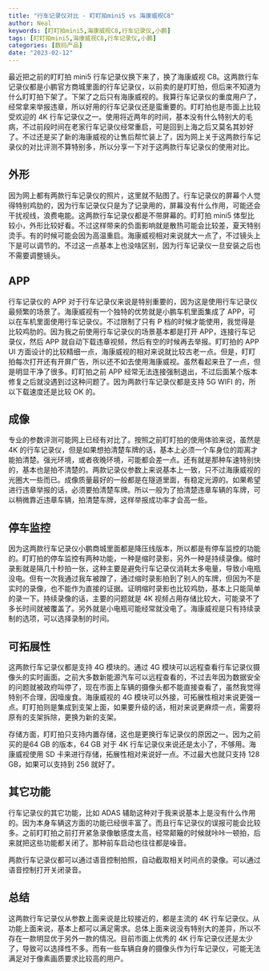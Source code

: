 ```yaml
---
title: "行车记录仪对比 - 盯盯拍mini5 vs 海康威视C8"
author: Neal
keywords: [盯盯拍mini5,海康威视C8,行车记录仪,小鹏]
tags: [盯盯拍mini5,海康威视C8,行车记录仪,小鹏]
categories: [数码产品]
date: "2023-02-12" 
---
```


最近把之前的盯盯拍 mini5 行车记录仪换下来了，换了海康威视 C8。这两款行车记录仪都是小鹏官方商城里面的行车记录仪，以前卖的是盯盯拍，但后来不知道为什么盯盯拍下架了。下架了之后只有海康威视的。我算行车记录仪的重度用户了，经常拿来举报违章，所以好用的行车记录仪还是蛮重要的。盯盯拍也是市面上比较受欢迎的 4K 行车记录仪之一。使用将近两年的时间，基本没有什么特别大的毛病，不过前段时间在老家行车记录仪经常重启，可是回到上海之后又莫名其妙好了。不过还是买了新的海康威视的让售后帮忙装上了，因为网上关于这两款行车记录仪的对比评测不算特别多，所以分享一下对于这两款行车记录仪的使用对比。

## 外形

因为网上都有两款行车记录仪的照片，这里就不贴图了。行车记录仪的屏幕个人觉得特别鸡肋的，因为行车记录仪只是为了记录用的，屏幕没有什么作用，可能还会干扰视线，浪费电能。这两款行车记录仪都是不带屏幕的。盯盯拍 mini5 体型比较小，外形比较好看。不过这样带来的负面影响就是散热可能会比较差，夏天特别烫手。有的时候可能会因为高温重启。海康威视相对来说就大一点了，不过镜头上下是可以调节的。不过这一点基本上也没啥区别，因为行车记录仪一旦安装之后也不需要调整镜头。

## APP

行车记录仪的 APP 对于行车记录仪来说是特别重要的，因为这是使用行车记录仪最频繁的场景了。海康威视有一个独特的优势就是小鹏车机里面集成了 APP，可以在车机里面使用行车记录仪。不过限制了只有 P 档的时候才能使用，我觉得是比较鸡肋的。因为我之前使用行车记录仪的场景基本都是打开 APP，连接行车记录仪，然后 APP 就自动下载违章视频，然后有空的时候再去举报。盯盯拍的 APP UI 方面设计的比较精细一点，海康威视的相对来说就比较古老一点。但是，盯盯拍每次打开还有开屏广告，所以还不如去使用海康威视。虽然看起来丑了一点，但是明显干净了很多。盯盯拍之前 APP 经常无法连接强制退出，不过后面某个版本修复之后就没遇到过这种问题了。因为两款行车记录仪都是支持 5G WIFI 的，所以下载速度还是比较 OK 的。

## 成像

专业的参数评测可能网上已经有对比了。按照之前盯盯拍的使用体验来说，虽然是 4K 的行车记录仪，但是如果想拍清楚车牌的话，基本上必须一个车身位的距离才能拍清楚。强光环境，或者夜晚环境，可能都会差一点。还有就是那种车速特别快的，基本也是拍不清楚的。两款记录仪参数上来说基本上一致，只不过海康威视的光圈大一些而已。成像质量最好的一般都是在隧道里面，有稳定光源的。如果希望进行违章举报的话，必须要拍清楚车牌。所以一般为了拍清楚违章车辆的车牌，可以稍微靠近违章车辆，拍清楚车牌，这样举报成功率才会高一些。

## 停车监控

因为这两款行车记录仪小鹏商城里面都是降压线版本，所以都是有停车监控的功能的。盯盯拍的停车监控有两种功能，一种是缩时录影，另外一种是持续录像。缩时录影就是隔几十秒拍一张，这种主要是避免行车记录仪消耗太多电量，导致小电瓶没电。但有一次我通过我车被蹭了，通过缩时录影拍到了别人的车牌，但因为不是实时的录像，也不能作为直接的证据。证明缩时录影也比较鸡肋，基本上只能简单的录一下。持续录像的话，主要的问题就是 4K 视频占用存储比较大，可能录不了多长时间就被覆盖了。另外就是小电瓶可能经常就没电了。海康威视是只有持续录制的选项，可以选择录制的时间。

## 可拓展性

这两款行车记录仪都是支持 4G 模块的。通过 4G 模块可以远程查看行车记录仪摄像头的实时画面。之前大多数新能源汽车可以远程查看的，不过去年因为数据安全的问题就被政府叫停了，现在市面上车辆的摄像头都不能直接查看了，虽然我觉得特别不合理，因噎废食。海康威视的 4G 模块可以外接，可拓展性相对来说更强一点。盯盯拍则是集成到支架上面，如果要升级的话，相对来说更麻烦一点，需要将原有的支架拆除，更换为新的支架。

存储方面，盯盯拍只支持内置存储，这也是更换行车记录仪的原因之一。因为之前买的是64 GB 的版本，64 GB 对于 4K 行车记录仪来说还是太小了，不够用。海康威视使用 SD 卡来进行存储，拓展性相对来说好一点。不过最大也就只支持 128 GB，如果可以支持到 256 就好了。

## 其它功能

行车记录仪的其它功能，比如 ADAS 辅助这种对于我来说基本上是没有什么作用的。因为本身车辆这方面的功能已经很丰富了。而且行车记录仪的误报可能会比较多。之前盯盯拍之前打开紧急录像敏感度太高，经常颠簸的时候就咔咔一顿拍，后来就把这些功能都关闭了。那种前车启动也往往都是噪音。

两款行车记录仪都可以通过语音控制拍照，自动截取相关时间点的录像。可以通过语音控制打开关闭录音。

## 总结

这两款行车记录仪从参数上面来说是比较接近的，都是主流的 4K 行车记录仪。从功能上面来说，基本上都可以满足需求。总体上面来说没有特别大的差异，所以不存在一款明显优于另外一款的情况。目前市面上优秀的 4K 行车记录仪还是太少了，导致可以选择性不多。而有一些车辆自身的摄像头作为行车记录仪，可能无法满足对于像素画质要求比较高的用户。
